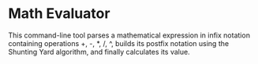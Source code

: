 # Math Evaluator
This command-line tool parses a mathematical expression in infix notation containing operations +, -, *, /, ^, builds its postfix notation using the Shunting Yard algorithm, and finally calculates its value.
